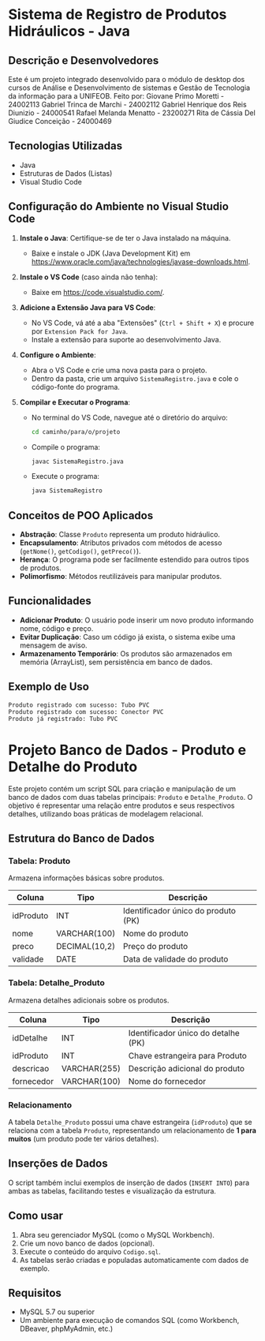 # Sistema de Registro de Produtos Hidráulicos - Java 

## Descrição e Desenvolvedores
Este é um projeto integrado desenvolvido para o módulo de desktop dos cursos de Análise e Desenvolvimento de sistemas e Gestão de Tecnologia da informação para a UNIFEOB.
Feito por:
Giovane Primo Moretti - 24002113
Gabriel Trinca de Marchi - 24002112
Gabriel Henrique dos Reis Diunizio - 24000541
Rafael Melanda Menatto - 23200271
Rita de Cássia Del Giudice Conceição - 24000469

## Tecnologias Utilizadas
- Java
- Estruturas de Dados (Listas)
- Visual Studio Code

## Configuração do Ambiente no Visual Studio Code
1. **Instale o Java**: Certifique-se de ter o Java instalado na máquina.
   - Baixe e instale o JDK (Java Development Kit) em https://www.oracle.com/java/technologies/javase-downloads.html.

2. **Instale o VS Code** (caso ainda não tenha):
   - Baixe em https://code.visualstudio.com/.

3. **Adicione a Extensão Java para VS Code**:
   - No VS Code, vá até a aba "Extensões" (`Ctrl + Shift + X`) e procure por `Extension Pack for Java`.
   - Instale a extensão para suporte ao desenvolvimento Java.

4. **Configure o Ambiente**:
   - Abra o VS Code e crie uma nova pasta para o projeto.
   - Dentro da pasta, crie um arquivo `SistemaRegistro.java` e cole o código-fonte do programa.

5. **Compilar e Executar o Programa**:
   - No terminal do VS Code, navegue até o diretório do arquivo:
     ```sh
     cd caminho/para/o/projeto
     ```
   - Compile o programa:
     ```sh
     javac SistemaRegistro.java
     ```
   - Execute o programa:
     ```sh
     java SistemaRegistro
     ```

## Conceitos de POO Aplicados
- **Abstração**: Classe `Produto` representa um produto hidráulico.
- **Encapsulamento**: Atributos privados com métodos de acesso (`getNome()`, `getCodigo()`, `getPreco()`).
- **Herança**: O programa pode ser facilmente estendido para outros tipos de produtos.
- **Polimorfismo**: Métodos reutilizáveis para manipular produtos.

## Funcionalidades
- **Adicionar Produto**: O usuário pode inserir um novo produto informando nome, código e preço.
- **Evitar Duplicação**: Caso um código já exista, o sistema exibe uma mensagem de aviso.
- **Armazenamento Temporário**: Os produtos são armazenados em memória (ArrayList), sem persistência em banco de dados.

## Exemplo de Uso
```
Produto registrado com sucesso: Tubo PVC
Produto registrado com sucesso: Conector PVC
Produto já registrado: Tubo PVC
```
# Projeto Banco de Dados - Produto e Detalhe do Produto

Este projeto contém um script SQL para criação e manipulação de um banco de dados com duas tabelas principais: `Produto` e `Detalhe_Produto`. O objetivo é representar uma relação entre produtos e seus respectivos detalhes, utilizando boas práticas de modelagem relacional.

## Estrutura do Banco de Dados

### Tabela: Produto

Armazena informações básicas sobre produtos.

| Coluna      | Tipo         | Descrição                       |
|-------------|--------------|---------------------------------|
| idProduto   | INT          | Identificador único do produto (PK) |
| nome        | VARCHAR(100) | Nome do produto                 |
| preco       | DECIMAL(10,2)| Preço do produto                |
| validade    | DATE         | Data de validade do produto     |

### Tabela: Detalhe_Produto

Armazena detalhes adicionais sobre os produtos.

| Coluna        | Tipo         | Descrição                            |
|---------------|--------------|--------------------------------------|
| idDetalhe     | INT          | Identificador único do detalhe (PK) |
| idProduto     | INT          | Chave estrangeira para Produto      |
| descricao     | VARCHAR(255) | Descrição adicional do produto      |
| fornecedor    | VARCHAR(100) | Nome do fornecedor                  |

### Relacionamento

A tabela `Detalhe_Produto` possui uma chave estrangeira (`idProduto`) que se relaciona com a tabela `Produto`, representando um relacionamento de **1 para muitos** (um produto pode ter vários detalhes).

## Inserções de Dados

O script também inclui exemplos de inserção de dados (`INSERT INTO`) para ambas as tabelas, facilitando testes e visualização da estrutura.

## Como usar

1. Abra seu gerenciador MySQL (como o MySQL Workbench).
2. Crie um novo banco de dados (opcional).
3. Execute o conteúdo do arquivo `Codigo.sql`.
4. As tabelas serão criadas e populadas automaticamente com dados de exemplo.

## Requisitos

- MySQL 5.7 ou superior
- Um ambiente para execução de comandos SQL (como Workbench, DBeaver, phpMyAdmin, etc.)

